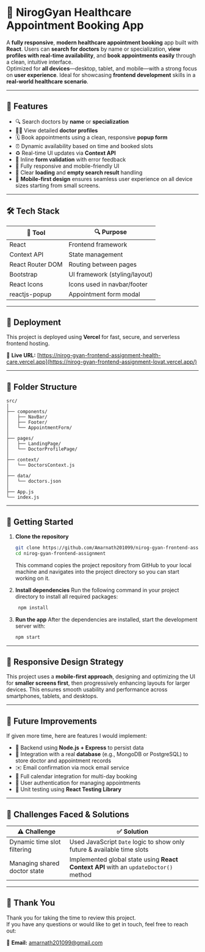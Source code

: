 # 🏥 NirogGyan Healthcare Appointment Booking App

A **fully responsive**, **modern healthcare appointment booking** app built with **React**. Users can **search for doctors** by name or specialization, **view profiles with real-time availability**, and **book appointments easily** through a clean, intuitive interface.  
Optimized for **all devices**—desktop, tablet, and mobile—with a strong focus on **user experience**. Ideal for showcasing **frontend development** skills in a **real-world healthcare scenario**.

---

## 📌 Features

- 🔍 Search doctors by **name** or **specialization**
- 🧑‍⚕️ View detailed **doctor profiles**
- 🗓️ Book appointments using a clean, responsive **popup form**
- ⏰ Dynamic availability based on time and booked slots
- ♻️ Real-time UI updates via **Context API**
- 🧾 Inline **form validation** with error feedback
- 📱 Fully responsive and mobile-friendly UI
- 🚫 Clear **loading** and **empty search result** handling
- 📱 **Mobile-first design** ensures seamless user experience on all device sizes starting from small screens.

---

## 🛠️ Tech Stack

| 🧰 Tool          | 🔍 Purpose                    |
| ---------------- | ----------------------------- |
| React            | Frontend framework            |
| Context API      | State management              |
| React Router DOM | Routing between pages         |
| Bootstrap        | UI framework (styling/layout) |
| React Icons      | Icons used in navbar/footer   |
| reactjs-popup    | Appointment form modal        |

---

## 🚀 Deployment

This project is deployed using **Vercel** for fast, secure, and serverless frontend hosting.

🔗 **Live URL:** [https://nirog-gyan-frontend-assignment-health-care.vercel.app](https://nirog-gyan-frontend-assignment-lovat.vercel.app/)

---

## 📂 Folder Structure

```
src/
│
├── components/
│   ├── NavBar/
│   ├── Footer/
│   └── AppointmentForm/
│
├── pages/
│   ├── LandingPage/
│   └── DoctorProfilePage/
│
├── context/
│   └── DoctorsContext.js
│
├── data/
│   └── doctors.json
│
├── App.js
└── index.js
```

---

## 🚀 Getting Started

1. **Clone the repository**

   ```bash
   git clone https://github.com/Amarnath201099/nirog-gyan-frontend-assignment.git
   cd nirog-gyan-frontend-assignment
   ```

   This command copies the project repository from GitHub to your local machine and navigates into the project directory so you can start working on it.

2. **Install dependencies**
   Run the following command in your project directory to install all required packages:

   ```bash
    npm install
   ```

3. **Run the app**
   After the dependencies are installed, start the development server with:
   ```bash
   npm start
   ```

---

## 📐 Responsive Design Strategy

This project uses a **mobile-first approach**, designing and optimizing the UI for **smaller screens first**, then progressively enhancing layouts for larger devices. This ensures smooth usability and performance across smartphones, tablets, and desktops.

---

## 🌱 Future Improvements

If given more time, here are features I would implement:

- 🧠 Backend using **Node.js + Express** to persist data
- 💾 Integration with a real **database** (e.g., MongoDB or PostgreSQL) to store doctor and appointment records
- ✉️ Email confirmation via mock email service
- 📆 Full calendar integration for multi-day booking
- 🔐 User authentication for managing appointments
- 🧪 Unit testing using **React Testing Library**

---

## 🧠 Challenges Faced & Solutions

| ⚠️ Challenge                 | ✅ Solution                                                                          |
| ---------------------------- | ------------------------------------------------------------------------------------ |
| Dynamic time slot filtering  | Used JavaScript `Date` logic to show only future & available time slots              |
| Managing shared doctor state | Implemented global state using **React Context API** with an `updateDoctor()` method |

---

## 🙏 Thank You

Thank you for taking the time to review this project.  
If you have any questions or would like to get in touch, feel free to reach out:

📧 **Email:** amarnath201099@gmail.com
